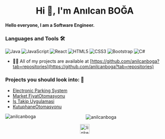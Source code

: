 <h1 align="center">Hi 👋, I'm Anılcan BOĞA</h1>
<h4 align="left">Hello everyone, I am a Software Engineer.</h4>


<h3>Languages and Tools 🛠 </h3>

![Java](https://img.shields.io/badge/-Java-red?logo=java&logoColor=ffffff)
![JavaScript](https://img.shields.io/badge/-JavaScript-%23F7DF1C?style=flat-square&logo=javascript&logoColor=000000&labelColor=%23F7DF1C&color=%23FFCE5A)
![React](https://img.shields.io/badge/-React-61DAFB?style=flat-square&logo=react&logoColor=ffffff)
![HTML5](https://img.shields.io/badge/-HTML5-green?style=flat-square&logo=html5&logoColor=ffffff)
![CSS3](https://img.shields.io/badge/-CSS3-%231572B6?style=flat-square&logo=css3)
![Bootstrap](https://img.shields.io/badge/-Bootstrap-563D7C?style=flat-square&logo=Bootstrap)
![C#](https://img.shields.io/badge/%20-C%23-orange?logo=c-sharp&logoColor=ffffff)



- 👨‍💻 All of my projects are available at [https://github.com/anilcanboga?tab=repositories](https://github.com/anilcanboga?tab=repositories)

<!-- - 📫 How to reach me **#** -->



### Projects you should look into: 💬
- [Electronic Parking System](https://github.com/EPSGrup13/EPS)
- [Market FiyatOtomasyonu](https://github.com/anilcanboga/MarketFiyatOtomasyonu)
- [İs Takip Uygulamasi](https://github.com/anilcanboga/is-takip-uygulamasi)
- [KutuphaneOtomasyonu](https://github.com/anilcanboga/KutuphaneOtomasyonu)



<center>
<img align="left" src="https://github-readme-stats.vercel.app/api/top-langs/?username=anilcanboga&layout=compact&hide=html" alt="anilcanboga" /></p>

<p>&nbsp;<img align="center" src="https://github-readme-stats.vercel.app/api?username=anilcanboga&show_icons=true" alt="anilcanboga" /></p>
</center>
<p align="center">
<!-- <a href="#" target="blank"><img align="center" src="https://cdn.jsdelivr.net/npm/simple-icons@3.0.1/icons/twitter.svg" alt="ercument196" height="30" width="30" /></a> -->
<a href="https://www.linkedin.com/in/anilcanboga/" target="blank"><img align="center" src="https://cdn.jsdelivr.net/npm/simple-icons@3.0.1/icons/linkedin.svg" alt="linkedin-profile" height="30" width="30" /></a>
<!-- <a href="#" target="blank"><img align="center" src="https://cdn.jsdelivr.net/npm/simple-icons@3.0.1/icons/medium.svg" alt="linkedin-profile" height="30" width="30" /></a>
</p> -->
